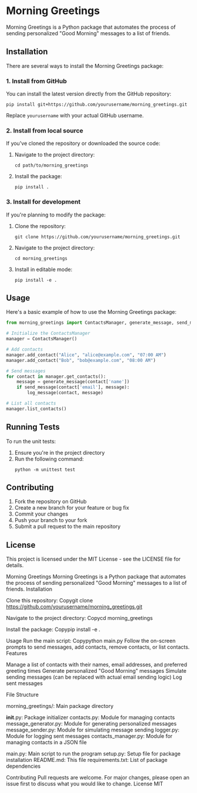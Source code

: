 # Morning Greetings

Morning Greetings is a Python package that automates the process of sending personalized "Good Morning" messages to a list of friends.

## Installation

There are several ways to install the Morning Greetings package:

### 1. Install from GitHub

You can install the latest version directly from the GitHub repository:

```
pip install git+https://github.com/yourusername/morning_greetings.git
```

Replace `yourusername` with your actual GitHub username.

### 2. Install from local source

If you've cloned the repository or downloaded the source code:

1. Navigate to the project directory:
   ```
   cd path/to/morning_greetings
   ```
2. Install the package:
   ```
   pip install .
   ```

### 3. Install for development

If you're planning to modify the package:

1. Clone the repository:
   ```
   git clone https://github.com/yourusername/morning_greetings.git
   ```
2. Navigate to the project directory:
   ```
   cd morning_greetings
   ```
3. Install in editable mode:
   ```
   pip install -e .
   ```

## Usage

Here's a basic example of how to use the Morning Greetings package:

```python
from morning_greetings import ContactsManager, generate_message, send_message, log_message

# Initialize the ContactsManager
manager = ContactsManager()

# Add contacts
manager.add_contact("Alice", "alice@example.com", "07:00 AM")
manager.add_contact("Bob", "bob@example.com", "08:00 AM")

# Send messages
for contact in manager.get_contacts():
    message = generate_message(contact['name'])
    if send_message(contact['email'], message):
        log_message(contact, message)

# List all contacts
manager.list_contacts()
```

## Running Tests

To run the unit tests:

1. Ensure you're in the project directory
2. Run the following command:
   ```
   python -m unittest test
   ```

## Contributing

1. Fork the repository on GitHub
2. Create a new branch for your feature or bug fix
3. Commit your changes
4. Push your branch to your fork
5. Submit a pull request to the main repository

## License

This project is licensed under the MIT License - see the LICENSE file for details.


Morning Greetings
Morning Greetings is a Python package that automates the process of sending personalized "Good Morning" messages to a list of friends.
Installation

Clone this repository:
Copygit clone https://github.com/yourusername/morning_greetings.git

Navigate to the project directory:
Copycd morning_greetings

Install the package:
Copypip install -e .


Usage
Run the main script:
Copypython main.py
Follow the on-screen prompts to send messages, add contacts, remove contacts, or list contacts.
Features

Manage a list of contacts with their names, email addresses, and preferred greeting times
Generate personalized "Good Morning" messages
Simulate sending messages (can be replaced with actual email sending logic)
Log sent messages

File Structure

morning_greetings/: Main package directory

__init__.py: Package initializer
contacts.py: Module for managing contacts
message_generator.py: Module for generating personalized messages
message_sender.py: Module for simulating message sending
logger.py: Module for logging sent messages
contacts_manager.py: Module for managing contacts in a JSON file


main.py: Main script to run the program
setup.py: Setup file for package installation
README.md: This file
requirements.txt: List of package dependencies

Contributing
Pull requests are welcome. For major changes, please open an issue first to discuss what you would like to change.
License
MIT
